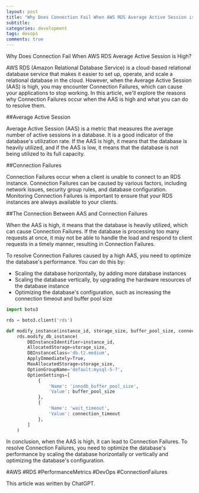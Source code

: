 ```yaml
---
layout: post
title: "Why Does Connection Fail When AWS RDS Average Active Session is High?"
subtitle:  
categories: development
tags: devops
comments: true
---
```


Why Does Connection Fail When AWS RDS Average Active Session is High?

AWS RDS (Amazon Relational Database Service) is a cloud-based relational database service that makes it easier to set up, operate, and scale a relational database in the cloud. However, when the Average Active Session (AAS) is high, you may encounter Connection Failures, which can cause your applications to stop working. In this article, we'll explore the reasons why Connection Failures occur when the AAS is high and what you can do to resolve them.

##Average Active Session

Average Active Session (AAS) is a metric that measures the average number of active sessions in a database. It is a good indicator of the database's utilization rate. If the AAS is high, it means that the database is heavily utilized, and if the AAS is low, it means that the database is not being utilized to its full capacity.

##Connection Failures

Connection Failures occur when a client is unable to connect to an RDS instance. Connection Failures can be caused by various factors, including network issues, security group rules, and database configuration. Monitoring Connection Failures is important to ensure that your RDS instances are always available to your clients.

##The Connection Between AAS and Connection Failures

When the AAS is high, it means that the database is heavily utilized, which can cause Connection Failures. If the database is processing too many requests at once, it may not be able to handle the load and respond to client requests in a timely manner, resulting in Connection Failures.

To resolve Connection Failures caused by a high AAS, you need to optimize the database's performance. You can do this by:

- Scaling the database horizontally, by adding more database instances
- Scaling the database vertically, by upgrading the hardware resources of the database instance
- Optimizing the database's configuration, such as increasing the connection timeout and buffer pool size

```python
import boto3

rds = boto3.client('rds')

def modify_instance(instance_id, storage_size, buffer_pool_size, connection_timeout):
    rds.modify_db_instance(
        DBInstanceIdentifier=instance_id,
        AllocatedStorage=storage_size,
        DBInstanceClass='db.t2.medium',
        ApplyImmediately=True,
        MaxAllocatedStorage=storage_size,
        OptionGroupName='default:mysql-5-7',
        OptionSettings=[
            {
                'Name': 'innodb_buffer_pool_size',
                'Value': buffer_pool_size
            },
            {
                'Name': 'wait_timeout',
                'Value': connection_timeout
            },
        ]
    )
```

In conclusion, when the AAS is high, it can lead to Connection Failures. To resolve Connection Failures, you need to optimize the database's performance by scaling the database horizontally or vertically and optimizing the database's configuration.

#AWS #RDS #PerformanceMetrics #DevOps #ConnectionFailures

This article was written by ChatGPT.